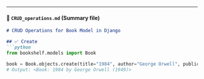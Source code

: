 
---

#### 📘 `CRUD_operations.md` (Summary file)
```markdown
# CRUD Operations for Book Model in Django

## ✅ Create
```python
from bookshelf.models import Book

book = Book.objects.create(title="1984", author="George Orwell", publication_year=1949)
# Output: <Book: 1984 by George Orwell (1949)>
